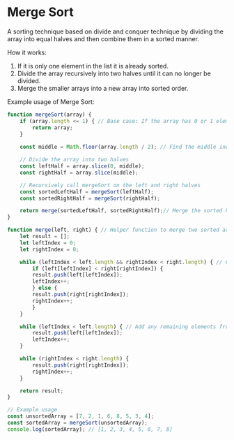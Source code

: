 # Merge Sort

A sorting technique based on divide and conquer technique by dividing the array into equal halves and then combine them in a sorted manner.

How it works:
1. If it is only one element in the list it is already sorted.
2. Divide the array recursively into two halves until it can no longer be divided.
3. Merge the smaller arrays into a new array into sorted order.

Example usage of Merge Sort:
```javascript
function mergeSort(array) {
    if (array.length <= 1) { // Base case: If the array has 0 or 1 element, it is already sorted
        return array;
    }
    
    const middle = Math.floor(array.length / 2); // Find the middle index of the array

    // Divide the array into two halves
    const leftHalf = array.slice(0, middle);
    const rightHalf = array.slice(middle);

    // Recursively call mergeSort on the left and right halves
    const sortedLeftHalf = mergeSort(leftHalf);
    const sortedRightHalf = mergeSort(rightHalf);

    return merge(sortedLeftHalf, sortedRightHalf);// Merge the sorted halves
}

function merge(left, right) { // Helper function to merge two sorted arrays
    let result = [];
    let leftIndex = 0;
    let rightIndex = 0;

    while (leftIndex < left.length && rightIndex < right.length) { // Compare elements from left and right arrays and add the smaller element to the result
        if (left[leftIndex] < right[rightIndex]) {
        result.push(left[leftIndex]);
        leftIndex++;
        } else {
        result.push(right[rightIndex]);
        rightIndex++;
        }
    }

    while (leftIndex < left.length) { // Add any remaining elements from the left or right array
        result.push(left[leftIndex]);
        leftIndex++;
    }

    while (rightIndex < right.length) {
        result.push(right[rightIndex]);
        rightIndex++;
    }

    return result;
}

// Example usage
const unsortedArray = [7, 2, 1, 6, 8, 5, 3, 4];
const sortedArray = mergeSort(unsortedArray);
console.log(sortedArray); // [1, 2, 3, 4, 5, 6, 7, 8]
```

